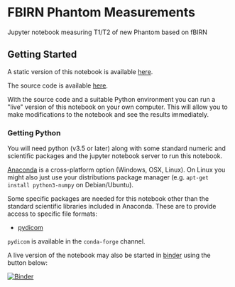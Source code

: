 # FBIRN Phantom Measurements
Jupyter notebook measuring T1/T2 of new Phantom based on fBIRN

## Getting Started

A static version of this notebook is available [here](http://nbviewer.ipython.org/github/rtrhd/fbirnphantom2018/blob/master/FBIRNPhantomSeptember2018.ipynb).

The source code is available [here](https://github.com/rtrhd/fbirnphantom2018). 

With the source code and a suitable Python environment you can run a "live" version of this notebook on your own computer.
This will allow you to make modifications to the notebook and see the results immediately.

### Getting Python

You will need python (v3.5 or later) along with some standard numeric and scientific packages and the jupyter notebook server to run this notebook.

[Anaconda](https://www.anaconda.com/download) is a cross-platform option (Windows, OSX, Linux). On Linux you might also just use your distributions package manager (e.g. `apt-get install python3-numpy` on Debian/Ubuntu).

Some specific packages are needed for this notebook other than the standard scientific libraries included in Anaconda. These are to provide access to specific file formats:

* [pydicom](https://pydicom.github.io/pydicom)

`pydicom` is  available in the `conda-forge` channel. 

A live version of the notebook may also be started in [binder](https://mybinder.org/) using the button below:

[![Binder](https://mybinder.org/badge.svg)](https://mybinder.org/v2/gh/rtrhd/fbirnphantom2018/master?filepath=FBIRNPhantomSeptember2018.ipynb)
